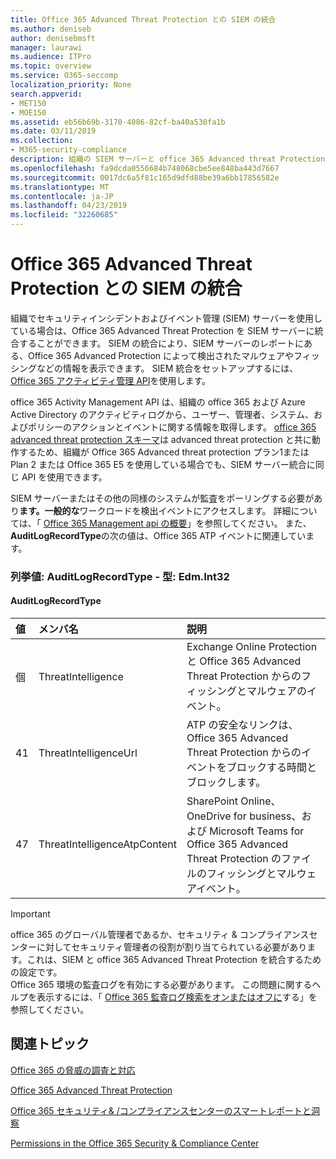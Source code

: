 ```yaml
---
title: Office 365 Advanced Threat Protection との SIEM の統合
ms.author: deniseb
author: denisebmsft
manager: laurawi
ms.audience: ITPro
ms.topic: overview
ms.service: O365-seccomp
localization_priority: None
search.appverid:
- MET150
- MOE150
ms.assetid: eb56b69b-3170-4086-82cf-ba40a530fa1b
ms.date: 03/11/2019
ms.collection:
- M365-security-compliance
description: 組織の SIEM サーバーと office 365 Advanced threat Protection および関連する脅威イベントを office 365 アクティビティ管理 API に統合します。
ms.openlocfilehash: fa9dcda0556684b748068cbe5ee848ba443d7667
ms.sourcegitcommit: 0017dc6a5f81c165d9dfd88be39a6bb17856582e
ms.translationtype: MT
ms.contentlocale: ja-JP
ms.lasthandoff: 04/23/2019
ms.locfileid: "32260685"
---
```

# <a name="siem-integration-with-office-365-advanced-threat-protection"></a>Office 365 Advanced Threat Protection との SIEM の統合

組織でセキュリティインシデントおよびイベント管理 (SIEM) サーバーを使用している場合は、Office 365 Advanced Threat Protection を SIEM サーバーに統合することができます。 SIEM の統合により、SIEM サーバーのレポートにある、Office 365 Advanced Protection によって検出されたマルウェアやフィッシングなどの情報を表示できます。 SIEM 統合をセットアップするには、 [Office 365 アクティビティ管理 API](https://docs.microsoft.com/office/office-365-management-api/office-365-management-activity-api-reference)を使用します。 

office 365 Activity Management API は、組織の office 365 および Azure Active Directory のアクティビティログから、ユーザー、管理者、システム、およびポリシーのアクションとイベントに関する情報を取得します。 [office 365 advanced threat protection スキーマ](https://docs.microsoft.com/office/office-365-management-api/office-365-management-activity-api-schema#office-365-advanced-threat-protection-and-threat-intelligence-schema)は advanced threat protection と共に動作するため、組織が Office 365 Advanced threat protection プラン1または Plan 2 または Office 365 E5 を使用している場合でも、SIEM サーバー統合に同じ API を使用できます。 

SIEM サーバーまたはその他の同様のシステムが監査をポーリングする必要があり**ます。一般的な**ワークロードを検出イベントにアクセスします。 詳細については、「 [Office 365 Management api の概要](https://docs.microsoft.com/office/office-365-management-api/get-started-with-office-365-management-apis)」を参照してください。 また、 **AuditLogRecordType**の次の値は、Office 365 ATP イベントに関連しています。

### <a name="enum-auditlogrecordtype---type-edmint32"></a>列挙値: AuditLogRecordType - 型: Edm.Int32

#### <a name="auditlogrecordtype"></a>AuditLogRecordType

|値|メンバ名|説明|
|:-----|:-----|:-----|
|個|ThreatIntelligence|Exchange Online Protection と Office 365 Advanced Threat Protection からのフィッシングとマルウェアのイベント。|
|41|ThreatIntelligenceUrl|ATP の安全なリンクは、Office 365 Advanced Threat Protection からのイベントをブロックする時間とブロックします。|
|47|ThreatIntelligenceAtpContent|SharePoint Online、OneDrive for business、および Microsoft Teams for Office 365 Advanced Threat Protection のファイルのフィッシングとマルウェアイベント。|

> [!IMPORTANT]
> office 365 のグローバル管理者であるか、セキュリティ & コンプライアンスセンターに対してセキュリティ管理者の役割が割り当てられている必要があります。これは、SIEM と office 365 Advanced Threat Protection を統合するための設定です。<br/>Office 365 環境の監査ログを有効にする必要があります。 この問題に関するヘルプを表示するには、「 [Office 365 監査ログ検索をオンまたはオフに](turn-audit-log-search-on-or-off.md)する」を参照してください。

## <a name="related-topics"></a>関連トピック

[Office 365 の脅威の調査と対応](office-365-ti.md)

[Office 365 Advanced Threat Protection](office-365-atp.md)

[Office 365 セキュリティ&amp; /コンプライアンスセンターのスマートレポートと洞察](reports-and-insights-in-security-and-compliance.md)
  
[Permissions in the Office 365 Security &amp; Compliance Center](permissions-in-the-security-and-compliance-center.md)
  
